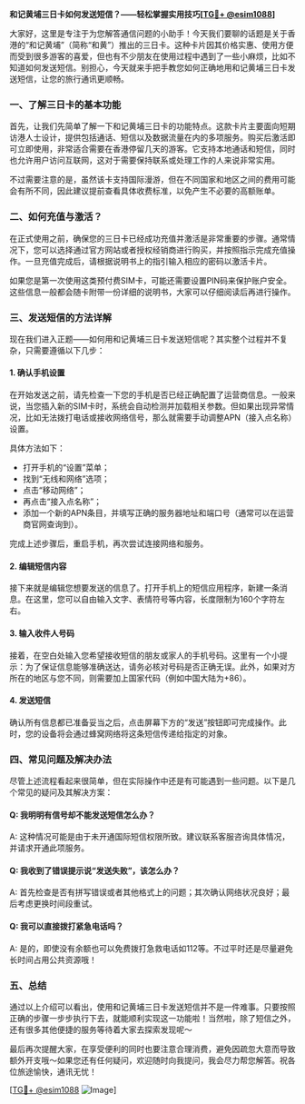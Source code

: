 **和记黄埔三日卡如何发送短信？——轻松掌握实用技巧[[TG💪+ @esim1088](https://t.me/s/esim1088)]**

大家好，这里是专注于为您解答通信问题的小助手！今天我们要聊的话题是关于香港的“和记黄埔”（简称“和黄”）推出的三日卡。这种卡片因其价格实惠、使用方便而受到很多游客的喜爱，但也有不少朋友在使用过程中遇到了一些小麻烦，比如不知道如何发送短信。别担心，今天就来手把手教您如何正确地用和记黄埔三日卡发送短信，让您的旅行通讯更顺畅。

### 一、了解三日卡的基本功能

首先，让我们先简单了解一下和记黄埔三日卡的功能特点。这款卡片主要面向短期访港人士设计，提供包括通话、短信以及数据流量在内的多项服务。购买后激活即可立即使用，非常适合需要在香港停留几天的游客。它支持本地通话和短信，同时也允许用户访问互联网，这对于需要保持联系或处理工作的人来说非常实用。

不过需要注意的是，虽然该卡支持国际漫游，但在不同国家和地区之间的费用可能会有所不同，因此建议提前查看具体收费标准，以免产生不必要的高额账单。

### 二、如何充值与激活？

在正式使用之前，确保您的三日卡已经成功充值并激活是非常重要的步骤。通常情况下，您可以选择通过官方网站或者授权经销商进行购买，并按照指示完成充值操作。一旦充值完成后，请根据说明书上的指引输入相应的密码以激活卡片。

如果您是第一次使用这类预付费SIM卡，可能还需要设置PIN码来保护账户安全。这些信息一般都会随卡附带一份详细的说明书，大家可以仔细阅读后再进行操作。

### 三、发送短信的方法详解

现在我们进入正题——如何用和记黄埔三日卡发送短信呢？其实整个过程并不复杂，只需要遵循以下几步：

#### 1. 确认手机设置
在开始发送之前，请先检查一下您的手机是否已经正确配置了运营商信息。一般来说，当您插入新的SIM卡时，系统会自动检测并加载相关参数。但如果出现异常情况，比如无法拨打电话或接收网络信号，那么就需要手动调整APN（接入点名称）设置。

具体方法如下：
- 打开手机的“设置”菜单；
- 找到“无线和网络”选项；
- 点击“移动网络”；
- 再点击“接入点名称”；
- 添加一个新的APN条目，并填写正确的服务器地址和端口号（通常可以在运营商官网查询到）。

完成上述步骤后，重启手机，再次尝试连接网络和服务。

#### 2. 编辑短信内容
接下来就是编辑您想要发送的信息了。打开手机上的短信应用程序，新建一条消息。在这里，您可以自由输入文字、表情符号等内容，长度限制为160个字符左右。

#### 3. 输入收件人号码
接着，在空白处输入您希望接收短信的朋友或家人的手机号码。这里有一个小提示：为了保证信息能够准确送达，请务必核对号码是否正确无误。此外，如果对方所在的地区与您不同，则需要加上国家代码（例如中国大陆为+86）。

#### 4. 发送短信
确认所有信息都已准备妥当之后，点击屏幕下方的“发送”按钮即可完成操作。此时，您的设备将会通过蜂窝网络将这条短信传递给指定的对象。

### 四、常见问题及解决办法

尽管上述流程看起来很简单，但在实际操作中还是有可能遇到一些问题。以下是几个常见的疑问及其解决方案：

#### Q: 我明明有信号却不能发送短信怎么办？
A: 这种情况可能是由于未开通国际短信权限所致。建议联系客服咨询具体情况，并请求开通此项服务。

#### Q: 我收到了错误提示说“发送失败”，该怎么办？
A: 首先检查是否有拼写错误或者其他格式上的问题；其次确认网络状况良好；最后考虑更换时间段重试。

#### Q: 我可以直接拨打紧急电话吗？
A: 是的，即使没有余额也可以免费拨打急救电话如112等。不过平时还是尽量避免长时间占用公共资源哦！

### 五、总结

通过以上介绍可以看出，使用和记黄埔三日卡发送短信并不是一件难事。只要按照正确的步骤一步步执行下去，就能顺利实现这一功能啦！当然啦，除了短信之外，还有很多其他便捷的服务等待着大家去探索发现呢～

最后再次提醒大家，在享受便利的同时也要注意合理消费，避免因疏忽大意而导致额外开支哦～如果您还有任何疑问，欢迎随时向我提问，我会尽力帮您解答。祝各位旅途愉快，通讯无忧！

[[TG💪+ @esim1088](https://t.me/s/esim1088) ![Image](https://i.postimg.cc/4NQfJmqS/Snipaste-2025-05-13-00-14-12.png)]